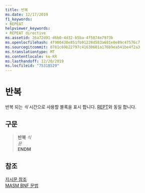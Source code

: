 ```yaml
---
title: 반복
ms.date: 12/17/2019
f1_keywords:
- REPEAT
helpviewer_keywords:
- REPEAT directive
ms.assetid: 26a72d91-d6b0-4d32-b5ba-4f5074e7973b
ms.openlocfilehash: 4f900430e851fb91228d583a681e0e89c47576c7
ms.sourcegitcommit: 0781c69b22797c41630601a176b9ea541be4f2a3
ms.translationtype: MT
ms.contentlocale: ko-KR
ms.lasthandoff: 12/20/2019
ms.locfileid: "75318529"
---
```

# <a name="repeat"></a>반복

반복 되는 *식* 시간으로 사용할 블록을 표시 합니다. [REPT](rept.md)와 동일 합니다.

## <a name="syntax"></a>구문

> **반복** *식*\
> *문*\
> **ENDM**

## <a name="see-also"></a>참조

[지시문 참조](directives-reference.md)\
[MASM BNF 문법](masm-bnf-grammar.md)

